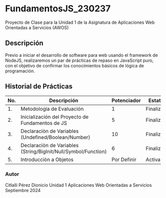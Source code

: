 # FundamentosJS_230237
Proyecto de Clase para la Unidad 1 de la Asignatura de Aplicaciones Web Orientadas a Servicios (AWOS)


## Descripción
Previo a iniciar el desarrollo de software para web usando el framework de NodeJS, realizaremos un par de prácticas de repaso en JavaScript puro, con el objetivo de confirmar los conocimientos básicos de lógica de programación.


## Historial de Prácticas
 |No.| Descripción|Potenciador| Estatus|
 |--|--|--|--|
 |1.| Metodología de Evaluación|1|Finalizada|
 |2.| Inicialización del Proyecto de Fundamentos de JS|5|Finalizada|
 |3.|Declaraciòn de Variables (Undefined/Boolean/Number)|10|Finalizada|
 |4.|Declaraciòn de Variables (String/BigInit/Null/Symbol/Function)|6| Finalizada|
 |5.|Introducciòn a Objetos|Por Definir| Activa|

### Autor
Citlalli Pérez Dionicio
Unidad 1
Aplicaciones Web Orientadas a Servicios
Septiembre 2024

